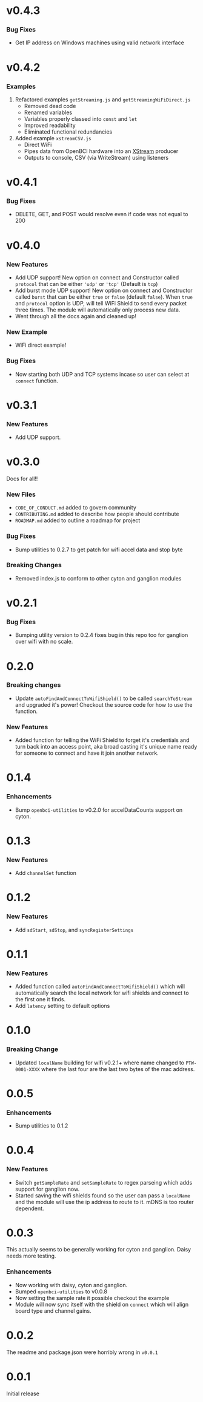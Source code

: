 # v0.4.3

### Bug Fixes

* Get IP address on Windows machines using valid network interface

# v0.4.2

### Examples

1. Refactored examples `getStreaming.js` and `getStreamingWiFiDirect.js`
   - Removed dead code
   - Renamed variables
   - Variables properly classed into `const` and `let`
   - Improved readability
   - Eliminated functional redundancies
2. Added example `xstreamCSV.js`
   - Direct WiFi
   - Pipes data from OpenBCI hardware into an [XStream](https://github.com/staltz/xstream) producer
   - Outputs to console, CSV (via WriteStream) using listeners

# v0.4.1

### Bug Fixes

* DELETE, GET, and POST would resolve even if code was not equal to 200

# v0.4.0

### New Features

* Add UDP support! New option on connect and Constructor called `protocol` that can be either `'udp'` or `'tcp'` (Default is `tcp`)
* Add burst mode UDP support! New option on connect and Constructor called `burst` that can be either `true` or `false` (default `false`). When `true` and `protocol` option is UDP, will tell WiFi Shield to send every packet three times. The module will automatically only process new data.
* Went through all the docs again and cleaned up!

### New Example

* WiFi direct example!

### Bug Fixes

* Now starting both UDP and TCP systems incase so user can select at `connect` function.

# v0.3.1

### New Features

* Add UDP support.

# v0.3.0

Docs for all!!

### New Files

* `CODE_OF_CONDUCT.md` added to govern community
* `CONTRIBUTING.md` added to describe how people should contribute
* `ROADMAP.md` added to outline a roadmap for project

### Bug Fixes

* Bump utilities to 0.2.7 to get patch for wifi accel data and stop byte

### Breaking Changes

* Removed index.js to conform to other cyton and ganglion modules

# v0.2.1

### Bug Fixes

* Bumping utility version to 0.2.4 fixes bug in this repo too for ganglion over wifi with no scale.

# 0.2.0

### Breaking changes

* Update `autoFindAndConnectToWifiShield()` to be called `searchToStream` and upgraded it's power! Checkout the source code for how to use the function.

### New Features

* Added function for telling the WiFi Shield to forget it's credentials and turn back into an access point, aka broad casting it's unique name ready for someone to connect and have it join another network.

# 0.1.4

### Enhancements

* Bump `openbci-utilities` to v0.2.0 for accelDataCounts support on cyton.

# 0.1.3

### New Features

* Add `channelSet` function

# 0.1.2

### New Features

* Add `sdStart`, `sdStop`, and `syncRegisterSettings`

# 0.1.1

### New Features

* Added function called `autoFindAndConnectToWifiShield()` which will automatically search the local network for wifi shields and connect to the first one it finds.
* Add `latency` setting to default options

# 0.1.0

### Breaking Change

* Updated `localName` building for wifi v0.2.1+ where name changed to `PTW-0001-XXXX` where the last four are the last two bytes of the mac address.

# 0.0.5

### Enhancements

* Bump utilities to 0.1.2

# 0.0.4

### New Features

* Switch `getSampleRate` and `setSampleRate` to regex parseing which adds support for ganglion now.
* Started saving the wifi shields found so the user can pass a `localName` and the module will use the ip address to route to it. mDNS is too router dependent.

# 0.0.3

This actually seems to be generally working for cyton and ganglion. Daisy needs more testing.

### Enhancements

* Now working with daisy, cyton and ganglion. 
* Bumped `openbci-utilities` to v0.0.8
* Now setting the sample rate it possible checkout the example
* Module will now sync itself with the shield on `connect` which will align board type and channel gains.

# 0.0.2

The readme and package.json were horribly wrong in `v0.0.1`

# 0.0.1

Initial release
